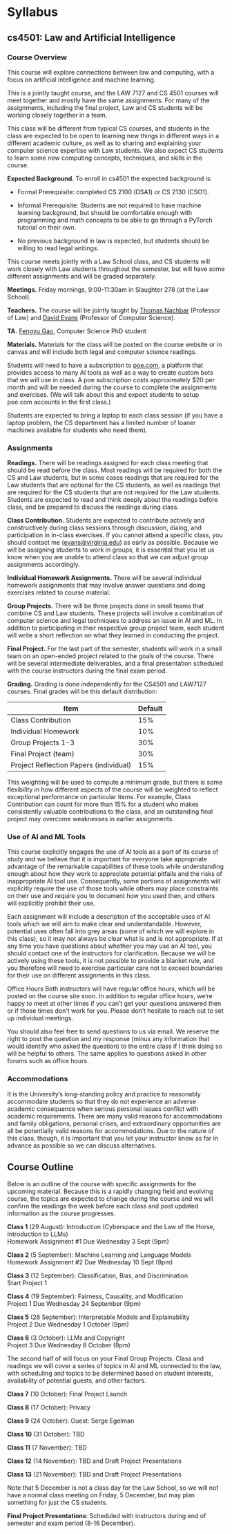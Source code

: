 # Syllabus

## cs4501: Law and Artificial Intelligence


### Course Overview

This course will explore connections between law and computing, with a focus on artificial intelligence and machine learning. 

This is a jointly taught course, and the LAW 7127 and CS 4501 courses will meet together and mostly have the same assignments. For many of the assignments, including the final project, Law and CS students will be working closely together in a team. 

This class will be different from typical CS courses, and students in the class are expected to be open to learning new things in different ways in a different academic culture, as well as to sharing and explaining your computer science expertise with Law students. We also expect CS students to learn some new computing concepts, techniques, and skills in the course.

**Expected Background.** To enroll in cs4501 the expected background is:

- Formal Prerequisite: completed CS 2100 (DSA1) or CS 2130 (CSO1).

- Informal Prerequisite: Students are not required to have machine learning background, but should be comfortable enough with programming and math concepts to be able to go through a PyTorch tutorial on their own. 

- No previous background in law is expected, but students should be willing to read legal writings.

This course meets jointly with a Law School class, and CS students will work closely with Law students throughout the semester, but will have some different assignments and will be graded separately. 

**Meetings.** Friday mornings, 9:00-11:30am in Slaughter 278 (at the Law School).

**Teachers.** The course will be jointly taught by [Thomas Nachbar](https://www.law.virginia.edu/faculty/profile/tbn4n/1194120) (Professor of Law) and [David Evans](https://www.cs.virginia.edu/evans) (Professor of Computer Science).

**TA.** [Fengyu Gao](https://gfengyu.github.io/), Computer Science PhD student

**Materials.** 
Materials for the class will be posted on the course website or in canvas and will include both legal and computer science readings.

Students will need to have a subscription to [poe.com](poe.com), a platform that provides access to many AI tools as well as a way to create custom bots that we will use in class. A poe subscription costs approximately $20 per month and will be needed during the course to complete the assignments and exercises. (We will talk about this and expect students to setup poe.com accounts in the first class.)

Students are expected to bring a laptop to each class session (if you have a laptop problem, the CS department has a limited number of loaner machines available for students who need them).


### Assignments

**Readings.** There will be readings assigned for each class meeting that should be read before the class. Most readings will be required for both the CS and Law students, but in some cases readings that are required for the Law students that are optional for the CS students, as well as readings that are required for the CS students that are not required for the Law students. Students are expected to read and think deeply about the readings before class, and be prepared to discuss the readings during class.

**Class Contribution.** Students are expected to contribute actively and constructively during class sessions through discussion, dialog, and participation in in-class exercises.  If you cannot attend a specific class, you should contact me ([evans@virginia.edu](evans@virginia.edu)) as early as possible. Because we will be assigning students to work in groups, it is essential that you let us know when you are unable to attend class so that we can adjust group assignments accordingly. 

**Individual Homework Assignments.** There will be several individual homework assignments that may involve answer questions and doing exercises related to course material. 

**Group Projects.** There will be three projects done in small teams that combine CS and Law students. These projects will involve a combination of computer science and legal techniques to address an issue in AI and ML. In addition to participating in their respective group project team, each student will write a short reflection on what they learned in conducting the project. 

**Final Project.** For the last part of the semester, students will work in a small team on an open-ended project related to the goals of the course. There will be several intermediate deliverables, and a final presentation scheduled with the course instructors during the final exam period.

**Grading.** Grading is done independently for the CS4501 and LAW7127 courses. Final grades will be this default distribution:

| Item | Default | 
| ---- | ------- |
| Class Contribution | 15% |
| Individual Homework | 10% |
| Group Projects 1-3 | 30% |
| Final Project (team) | 30% |
| Project Reflection Papers (individual) | 15% |

This weighting will be used to compute a minimum grade, but there is some flexibility in how different aspects of the course will be weighted to reflect exceptional performance on particular items. For example, Class Contribution can count for more than 15% for a student who makes consistently valuable contributions to the class, and an outstanding final project may overcome weaknesses in earlier assignments.


### Use of AI and ML Tools

This course explicitly engages the use of AI tools as a part of its course of study and we believe that it is important for everyone take appropriate advantage of the remarkable capabilities of these tools while understanding enough about how they work to appreciate potential pitfalls and the risks of inappropriate AI tool use. Consequently, some portions of assignments will explicitly require the use of those tools while others may place constraints on their use and require you to document how you used then, and others will explicitly prohibit their use.

Each assignment will include a description of the acceptable uses of AI tools which we will aim to make clear and understandable. However, potential uses often fall into grey areas (some of which we will explore in this class), so it may not always be clear what is and is not appropriate. If at any time you have questions about whether you may use an AI tool, you should contact one of the instructors for clarification. Because we will be actively using these tools, it is not possible to provide a blanket rule, and you therefore will need to exercise particular care not to exceed boundaries for their use on different assignments in this class.

Office Hours
Both instructors will have regular office hours, which will be posted on the course site soon. In addition to regular office hours, we’re happy to meet at other times if you can’t get your questions answered then or if those times don’t work for you. Please don’t hesitate to reach out to set up individual meetings. 

You should also feel free to send questions to us via email. We reserve the right to post the question and my response (minus any information that would identify who asked the question) to the entire class if I think doing so will be helpful to others. The same applies to questions asked in other forums such as office hours.

### Accommodations

It is the University’s long-standing policy and practice to reasonably accommodate students so that they do not experience an adverse academic consequence when serious personal issues conflict with academic requirements. There are many valid reasons for accommodations and family obligations, personal crises, and extraordinary opportunities are all be potentially valid reasons for accommodations. Due to the nature of this class, though, it is important that you let your instructor know as far in advance as possible so we can discuss alternatives. 

## Course Outline

Below is an outline of the course with specific assignments for the upcoming material. Because this is a rapidly changing field and evolving course, the topics are expected to change during the course and we will confirm the readings the week before each class and post updated information as the course progresses.

**Class 1** (29 August): Introduction (Cyberspace and the Law of the Horse, Introduction to LLMs)  
Homework Assignment #1 Due Wednesday 3 Sept (9pm)

**Class 2** (5 September): Machine Learning and Language Models  
Homework Assignment #2 Due Wednesday 10 Sept (9pm)

**Class 3** (12 September): Classification, Bias, and Discrimination  
Start Project 1

**Class 4** (19 September): Fairness, Causality, and Modification  
Project 1 Due Wednesday 24 September (9pm)

**Class 5** (26 September): Interpretable Models and Explainability  
Project 2 Due Wednesday 1 October (9pm)

**Class 6** (3 October): LLMs and Copyright  
Project 3 Due Wednesday 8 October (9pm)

The second half of will focus on your Final Group Projects. Class and readings we will cover a series of topics in AI and ML connected to the law, with scheduling and topics to be determined based on student interests, availability of potential guests, and other factors. 

**Class 7** (10 October): Final Project Launch

**Class 8** (17 October): Privacy

**Class 9** (24 October): Guest: Serge Egelman

**Class 10** (31 October): TBD

**Class 11** (7 November): TBD

**Class 12** (14 November): TBD and Draft Project Presentations

**Class 13** (21 November): TBD and Draft Project Presentations

Note that 5 December is not a class day for the Law School, so we will not have a normal class meeting on Friday, 5 December, but may plan something for just the CS students.

**Final Project Presentations**: Scheduled with instructors during end of semester and exam period (8-16 December).
